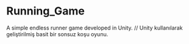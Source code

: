 # Running_Game
A simple endless runner game developed in Unity. // Unity kullanılarak geliştirilmiş basit bir sonsuz koşu oyunu.
